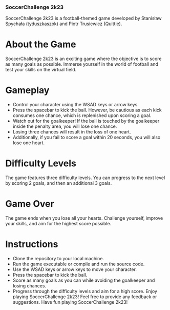 ### SoccerChallenge 2k23

SoccerChallenge 2k23 is a football-themed game developed by Stanisław Spychała (tyduszkaszok) and Piotr Trusiewicz (Quittie).

# About the Game
SoccerChallenge 2k23 is an exciting game where the objective is to score as many goals as possible. Immerse yourself in the world of football and test your skills on the virtual field.

# Gameplay
- Control your character using the WSAD keys or arrow keys.
- Press the spacebar to kick the ball. However, be cautious as each kick consumes one chance, which is replenished upon scoring a goal.
- Watch out for the goalkeeper! If the ball is touched by the goalkeeper inside the penalty area, you will lose one chance.
- Losing three chances will result in the loss of one heart.
- Additionally, if you fail to score a goal within 20 seconds, you will also lose one heart.

# Difficulty Levels
The game features three difficulty levels. You can progress to the next level by scoring 2 goals, and then an additional 3 goals.

# Game Over
The game ends when you lose all your hearts. Challenge yourself, improve your skills, and aim for the highest score possible.

# Instructions
- Clone the repository to your local machine.
- Run the game executable or compile and run the source code.
- Use the WSAD keys or arrow keys to move your character.
- Press the spacebar to kick the ball.
- Score as many goals as you can while avoiding the goalkeeper and losing chances.
- Progress through the difficulty levels and aim for a high score.
Enjoy playing SoccerChallenge 2k23!
Feel free to provide any feedback or suggestions. Have fun playing SoccerChallenge 2k23!
